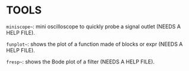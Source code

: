 # TOOLS

`miniscope~`: mini oscilloscope to quickly probe a signal outlet (NEEDS A HELP FILE).

`funplot~`: shows the plot of a function made of blocks or expr (NEEDS A HELP FILE).

`fresp~`: shows the Bode plot of a filter (NEEDS A HELP FILE).
